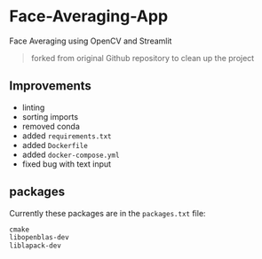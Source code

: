 # Face-Averaging-App

Face Averaging using OpenCV and Streamlit

> forked from original Github repository to clean up the project

## Improvements

- linting
- sorting imports
- removed conda
- added `requirements.txt`
- added `Dockerfile`
- added `docker-compose.yml`
- fixed bug with text input

## packages

Currently these packages are in the `packages.txt` file:

```txt
cmake
libopenblas-dev
liblapack-dev
```
